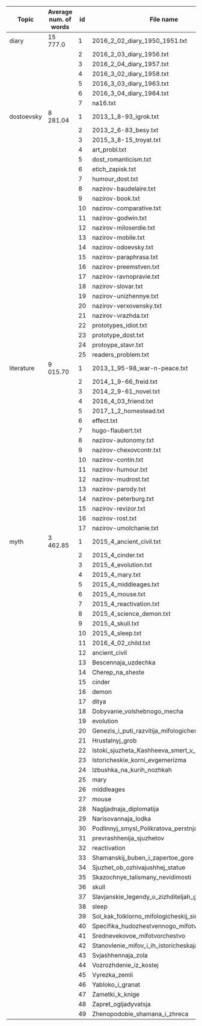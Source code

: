 |Topic|Average num. of words|id|File name|Numb. of words| 
|---|---|---|---|---|
|diary|15 777.0|1|2016_2_02_diary_1950_1951.txt|**16868**|
|||2|2016_2_03_diary_1956.txt|**6964**|
|||3|2016_2_04_diary_1957.txt|**42640**|
|||4|2016_3_02_diary_1958.txt|**8482**|
|||5|2016_3_03_diary_1963.txt|**11100**|
|||6|2016_3_04_diary_1964.txt|**20650**|
|||7|na16.txt|3735|
|dostoevsky|8 281.04|1|2013_1_8-93_igrok.txt|**29780**|
|||2|2013_2_6-83_besy.txt|**27426**|
|||3|2015_3_8-15_troyat.txt|2924|
|||4|art_probl.txt|**10956**|
|||5|dost_romanticism.txt|3661|
|||6|etich_zapisk.txt|3756|
|||7|humour_dost.txt|3477|
|||8|nazirov-baudelaire.txt|4710|
|||9|nazirov-book.txt|**45663**|
|||10|nazirov-comparative.txt|3281|
|||11|nazirov-godwin.txt|3122|
|||12|nazirov-miloserdie.txt|3032|
|||13|nazirov-mobile.txt|2942|
|||14|nazirov-odoevsky.txt|1897|
|||15|nazirov-paraphrasa.txt|2599|
|||16|nazirov-preemstven.txt|3369|
|||17|nazirov-ravnopravie.txt|**5674**|
|||18|nazirov-slovar.txt|**5310**|
|||19|nazirov-unizhennye.txt|**5832**|
|||20|nazirov-verxovensky.txt|**5272**|
|||21|nazirov-vrazhda.txt|**7277**|
|||22|prototypes_idiot.txt|**5841**|
|||23|prototype_dost.txt|**6399**|
|||24|protoype_stavr.txt|3705|
|||25|readers_problem.txt|**9121**|
|literature|9 015.70|1|2013_1_95-98_war-n-peace.txt|992|
|||2|2014_1_9-66_freid.txt|**21278**|
|||3|2014_2_9-61_novel.txt|**19689**|
|||4|2016_4_03_friend.txt|3066|
|||5|2017_1_2_homestead.txt|**37643**|
|||6|effect.txt|**35023**|
|||7|hugo-flaubert.txt|2737|
|||8|nazirov-autonomy.txt|2471|
|||9|nazirov-chexovcontr.txt|**5566**|
|||10|nazirov-contin.txt|1234|
|||11|nazirov-humour.txt|1700|
|||12|nazirov-mudrost.txt|4964|
|||13|nazirov-parody.txt|3310|
|||14|nazirov-peterburg.txt|4493|
|||15|nazirov-revizor.txt|3905|
|||16|nazirov-rost.txt|880|
|||17|nazirov-umolchanie.txt|4316|
|myth|3 462.85|1|2015_4_ancient_civil.txt|950|
|||2|2015_4_cinder.txt|4077|
|||3|2015_4_evolution.txt|1514|
|||4|2015_4_mary.txt|4365|
|||5|2015_4_middleages.txt|2828|
|||6|2015_4_mouse.txt|1580|
|||7|2015_4_reactivation.txt|466|
|||8|2015_4_science_demon.txt|270|
|||9|2015_4_skull.txt|352|
|||10|2015_4_sleep.txt|575|
|||11|2016_4_02_child.txt|**7075**|
|||12|ancient_civil|904|
|||13|Bescennaja_uzdechka|1356|
|||14|Cherep_na_sheste|2382|
|||15|cinder|3975|
|||16|demon|280|
|||17|ditya|**5444**|
|||18|Dobyvanie_volshebnogo_mecha|1662|
|||19|evolution|1495|
|||20|Genezis_i_puti_razvitija_mifologicheskih_sjuzhetov|**6785**|
|||21|Hrustalnyj_grob|1438|
|||22|Istoki_sjuzheta_Kashheeva_smert_v_jajce|2374|
|||23|Istoricheskie_korni_evgemerizma|2061|
|||24|Izbushka_na_kurih_nozhkah|2012|
|||25|mary|4143|
|||26|middleages|2783|
|||27|mouse|1536|
|||28|Nagljadnaja_diplomatija|1980|
|||29|Narisovannaja_lodka|1017|
|||30|Podlinnyj_smysl_Polikratova_perstnja|890|
|||31|prevrashhenija_sjuzhetov|1713|
|||32|reactivation|449|
|||33|Shamanskij_buben_i_zapertoe_gore|1709|
|||34|Sjuzhet_ob_ozhivajushhej_statue|3023|
|||35|Skazochnye_talismany_nevidimosti|3473|
|||36|skull|346|
|||37|Slavjanskie_legendy_o_zizhditeljah_gorodov|1767|
|||38|sleep|563|
|||39|Sol_kak_folklorno_mifologicheskij_simvol|1585|
|||40|Specifika_hudozhestvennogo_mifotvorchestva|2305|
|||41|Srednevekovoe_mifotvorchestvo|2124|
|||42|Stanovlenie_mifov_i_ih_istoricheskaja_zhizn|**63524**|
|||43|Svjashhennaja_zola|4187|
|||44|Vozrozhdenie_iz_kostej|1630|
|||45|Vyrezka_zemli|1173|
|||46|Yabloko_i_granat|1494|
|||47|Zametki_k_knige|**5141**|
|||48|Zapret_ogljadyvatsja|1548|
|||49|Zhenopodobie_shamana_i_zhreca|3357|
